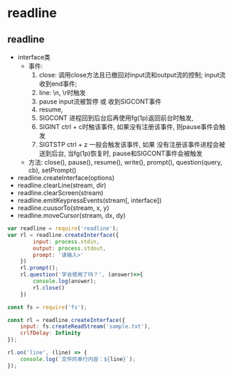# readline

## readline

+ interface类
    + 事件:
        1. close: 调用close方法且已撤回对input流和output流的控制; input流收到end事件;
        2. line: \n, \r时触发
        3. pause input流被暂停 或 收到SIGCONT事件
        4. resume,
        5. SIGCONT 进程回到后台后再使用fg(1p)返回前台时触发,
        6. SIGINT  ctrl + c时触该事件, 如果没有注册该事件, 则pause事件会触发
        7. SIGTSTP ctrl + z 一般会触发该事件, 如果 没有注册该事件进程会被送到后台, 当fg(1p)恢复时, pause和SIGCONT事件会被触发
    + 方法: close(), pause(), resume(), write(), prompt(), question(query, cb), setPrompt()
+ readline.createInterface(options)
+ readline.clearLine(stream, dir)
+ readline.clearScreen(stream)
+ readline.emitKeypressEvents(stream[, interface])
+ readline.cuusorTo(stream, x, y)
+ readline.moveCursor(stream, dx, dy)

```js
var readline = require('readline');
var rl = readline.createInterface({
        input: process.stdin,
        output: process.stdout,
        prompt: '请输入>'
    })
    rl.prompt();
    rl.question('学会使用了吗？', (answer)=>{
        console.log(answer);
        rl.close()
    })

const fs = require('fs');

const rl = readline.createInterface({
    input: fs.createReadStream('sample.txt'),
    crlfDelay: Infinity
});

rl.on('line', (line) => {
    console.log(`文件的单行内容：${line}`);
});
```
